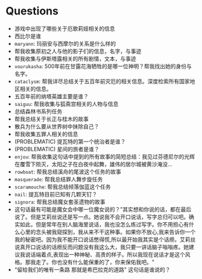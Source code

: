 # Questions

- 游戏中出现了哪些关于厄歌莉娅相关的信息
- 西比尔是谁
- `maryann`: 玛丽安与西摩尔的关系是什么样的
- 帮我收集原初之人与他的影子们的信息，名字，与事迹
- 帮我收集与伊斯塔露相关的所有剧情，文本，与事迹
- `vourukasha`: 500年前在甘露花海牺牲的是哪一位神明？帮我找出她的身份与名字。
- `cataclysm`: 帮我详尽总结关于五百年前灾厄的相关信息。深度检索所有国家地区相关的信息。
- 五百年前的纳塔英雄主要是谁？
- `saiguu`: 帮我收集与狐斋宫相关的人物与信息
- 总结森林书系列任务
- 帮我总结关于长正与桂木的故事
- 散兵为什么要从世界树中抹除自己？
- 帮我收集五罪人相关的信息
- (PROBLEMATIC) 提瓦特的第一个统治者是谁？
- (PROBLEMATIC) 星间的旅者是谁？
- `enjou`: 帮我收集这句话中提到的所有故事的简短总结：我见过芬德尼尔的光辉在覆雪下陨灭，太阳之子在白夜中起舞，雄伟的居尔城被黄沙淹没…
- `rowboat`: 帮我总结溪舟的尾波这个任务的故事
- `masquerade`: 帮我总结罪人舞步旋任务
- `scaramouche`: 帮我总结倾落伽蓝这个任务
- `nail`: 提瓦特目前已知有几颗天钉？
- `signora`: 帮我总结魔女套圣遗物的故事
- 这句话最有可能是魔女会中哪一位魔女说的？"其实想和你说的话，都在最后说了。但是艾莉丝说还是写一点。她说我不会开口说话，写字总归可以吧。确实如此，但是常年在别人脑海里说话，我也没怎么练过写字。你不用担心有什么心里的念头被我窥探到，我从来不干这种事。如果你不放心,我来告诉你一个我的秘密吧。因为我不能开口说话憋得慌,所以最开始我其实是个话痨。艾莉丝说真开口说话的话痨反而问题没有我这么大，我只要一讲话脑子嗡嗡疼。她建议我说话端着点,表现出一种神秘、高贵的样子。所以我现在说话才是这个风格。那我走了。你也没有什么能保重的了，你来保佑我吧。"
- "留给我们的唯有一条路 那就是希巴拉克的道路" 这句话是谁说的？
